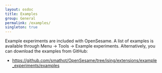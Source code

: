 ```yaml
---
layout: osdoc
title: Examples
group: General
permalink: /examples/
singleton: true
---
```


Example experiments are included with OpenSesame. A list of examples is available through Menu -> Tools -> Example experiments. Alternatively, you can download the examples from GitHub:

- <https://github.com/smathot/OpenSesame/tree/ising/extensions/example_experiments/examples>
